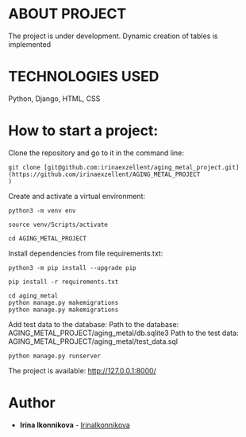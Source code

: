 # ABOUT PROJECT

The project is under development. 
Dynamic creation of tables is implemented

# TECHNOLOGIES USED

Python, Django, HTML, CSS

# How to start a project:

Clone the repository and go to it in the command line:

```
git clone [git@github.com:irinaexzellent/aging_metal_project.git](https://github.com/irinaexzellent/AGING_METAL_PROJECT
)
```
Create and activate a virtual environment:
```
python3 -m venv env
```
```
source venv/Scripts/activate
```

```
cd AGING_METAL_PROJECT
```

Install dependencies from file requirements.txt:
```
python3 -m pip install --upgrade pip
```
```
pip install -r requirements.txt
```
```
cd aging_metal
python manage.py makemigrations
python manage.py makemigrations
```
Add test data to the database:
Path to the database: AGING_METAL_PROJECT/aging_metal/db.sqlite3
Path to the test data: AGING_METAL_PROJECT/aging_metal/test_data.sql
```
python manage.py runserver
```
The project is available: http://127.0.0.1:8000/

# Author

* **Irina Ikonnikova** -  [IrinaIkonnikova](https://github.com/irinaexzellent)
